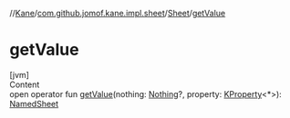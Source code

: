 //[Kane](../../index.md)/[com.github.jomof.kane.impl.sheet](../index.md)/[Sheet](index.md)/[getValue](get-value.md)



# getValue  
[jvm]  
Content  
open operator fun [getValue](get-value.md)(nothing: [Nothing](https://kotlinlang.org/api/latest/jvm/stdlib/kotlin/-nothing/index.html)?, property: [KProperty](https://kotlinlang.org/api/latest/jvm/stdlib/kotlin.reflect/-k-property/index.html)<*>): [NamedSheet](../-named-sheet/index.md)  



